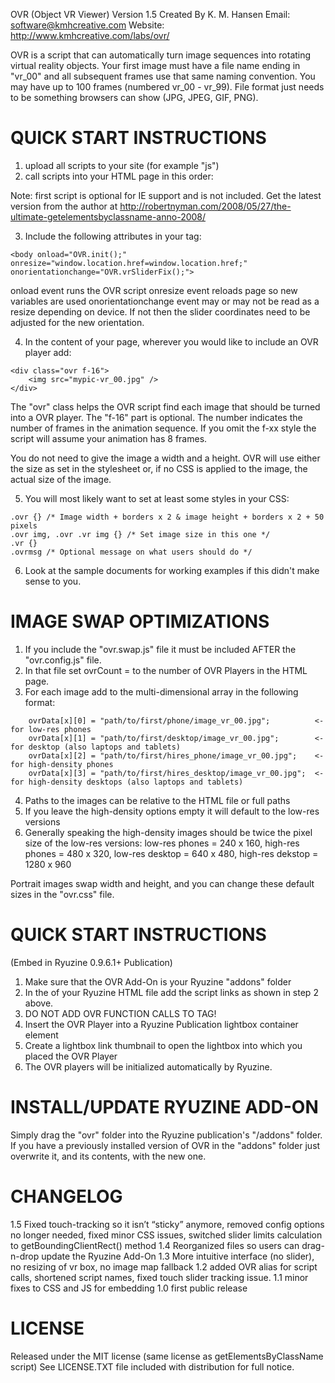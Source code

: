 OVR
(Object VR Viewer)
Version 1.5
Created By K. M. Hansen
Email: software@kmhcreative.com
Website: http://www.kmhcreative.com/labs/ovr/

OVR is a script that can automatically turn image sequences into rotating virtual reality objects.  Your first image must have a file name ending in "vr_00" and all subsequent frames use that same naming convention.  You may have up to 100 frames (numbered vr_00 - vr_99).  File format just needs to be something browsers can show (JPG, JPEG, GIF, PNG).

QUICK START INSTRUCTIONS
========================
1. upload all scripts to your site (for example "js")
2. call scripts into your HTML page in this order:
<link rel="stylesheet" type="text/css" href="ovr/ovr.css" />
<script type="text/javascript" src="js/getElementsByClassName-1.0.1.js"></script>
<script type="text/javascript" src="ovr/ovr.config.js"></script>
<script type="text/javascript" src="ovr/ovr.swap.js"></script>
<script type="text/javascript" src="ovr/ovr.js"></script>

Note: first script is optional for IE support and is not included.  Get the latest version from the author at http://robertnyman.com/2008/05/27/the-ultimate-getelementsbyclassname-anno-2008/

3. Include the following attributes in your <BODY> tag:
````
<body onload="OVR.init();" onresize="window.location.href=window.location.href;" onorientationchange="OVR.vrSliderFix();">
````
onload event runs the OVR script
onresize event reloads page so new variables are used
onorientationchange event may or may not be read as a resize depending on device.  If not then the slider coordinates need to be adjusted for the new orientation.

4. In the content of your page, wherever you would like to include an OVR player add:
````
<div class="ovr f-16">
	<img src="mypic-vr_00.jpg" />
</div>
````
The "ovr" class helps the OVR script find each image that should be turned into a OVR player.
The "f-16" part is optional.  The number indicates the number of frames in the animation sequence.  If you omit the f-xx style the script will assume your animation has 8 frames.

You do not need to give the image a width and a height.  OVR will use either the size as set in the stylesheet or, if no CSS is applied to the image, the actual size of the image.

5. You will most likely want to set at least some styles in your CSS:
````
.ovr {} /* Image width + borders x 2 & image height + borders x 2 + 50 pixels
.ovr img, .ovr .vr img {} /* Set image size in this one */
.vr {}
.ovrmsg /* Optional message on what users should do */
````
6. Look at the sample documents for working examples if this didn't make sense to you.

IMAGE SWAP OPTIMIZATIONS
========================
1. If you include the "ovr.swap.js" file it must be included AFTER the "ovr.config.js" file.
2. In that file set ovrCount = to the number of OVR Players in the HTML page.
3. For each image add to the multi-dimensional array in the following format:
````
	ovrData[x][0] = "path/to/first/phone/image_vr_00.jpg"; 			<- for low-res phones
	ovrData[x][1] = "path/to/first/desktop/image_vr_00.jpg"; 		<- for desktop (also laptops and tablets)
	ovrData[x][2] = "path/to/first/hires_phone/image_vr_00.jpg";	<- for high-density phones
	ovrData[x][3] = "path/to/first/hires_desktop/image_vr_00.jpg";	<- for high-density desktops (also laptops and tablets) 
````	
4. Paths to the images can be relative to the HTML file or full paths
5. If you leave the high-density options empty it will default to the low-res versions
6. Generally speaking the high-density images should be twice the pixel size of the low-res versions:
low-res phones 	 = 240 x 160, high-res phones  = 480 x 320, low-res desktop  = 640 x 480, high-res dekstop = 1280 x 960
	
Portrait images swap width and height, and you can change these default sizes in the "ovr.css" file.

QUICK START INSTRUCTIONS 
========================
(Embed in Ryuzine 0.9.6.1+ Publication)

1. Make sure that the OVR Add-On is your Ryuzine "addons" folder
2. In the <HEAD> of your Ryuzine HTML file add the script links as shown in step 2 above.
3. DO NOT ADD OVR FUNCTION CALLS TO <BODY> TAG!
4. Insert the OVR Player into a Ryuzine Publication lightbox container element
5. Create a lightbox link thumbnail to open the lightbox into which you placed the OVR Player
6. The OVR players will be initialized automatically by Ryuzine.

INSTALL/UPDATE RYUZINE ADD-ON
=====================
Simply drag the "ovr" folder into the Ryuzine publication's "/addons" folder.  If you have a previously installed version of OVR in the "addons" folder just overwrite it, and its contents, with the new one.


CHANGELOG
=========
1.5 Fixed touch-tracking so it isn’t “sticky” anymore, removed config options no longer needed,
    fixed minor CSS issues, switched slider limits calculation to getBoundingClientRect() method
1.4 Reorganized files so users can drag-n-drop update the Ryuzine Add-On
1.3 More intuitive interface (no slider), no resizing of vr box, no image map fallback
1.2 added OVR alias for script calls, shortened script names, fixed touch slider tracking issue.
1.1 minor fixes to CSS and JS for embedding
1.0 first public release

LICENSE
=======
Released under the MIT license (same license as getElementsByClassName script)
See LICENSE.TXT file included with distribution for full notice.


